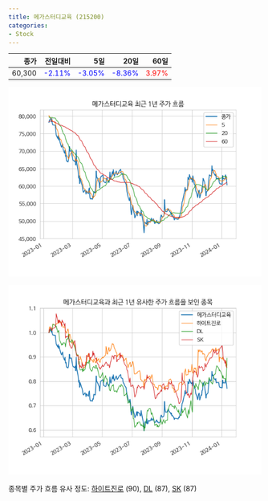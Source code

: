 ```yaml
---
title: 메가스터디교육 (215200)
categories:
- Stock
---
```


|종가|전일대비|5일|20일|60일|
|---:|-------:|--:|---:|---:|
|60,300|<span style="color: blue">-2.11%</span>|<span style="color: blue">-3.05%</span>|<span style="color: blue">-8.36%</span>|<span style="color: red">3.97%</span>|


<!-- more -->

![215200](/assets/images/stock/215200.png)

![215200](/assets/images/stock/215200_sim.png)

종목별 주가 흐름 유사 정도:
[하이트진로](/stock/000080/) (90),
[DL](/stock/000210/) (87),
[SK](/stock/034730/) (87)